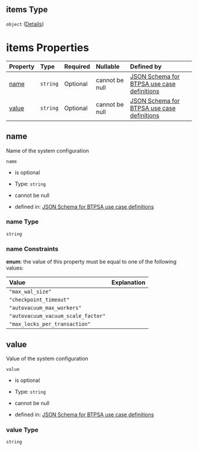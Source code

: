 ## items Type

`object` ([Details](btpsa-usecase-properties-services-items-allof-1-then-allof-85-then-allof-2-then-properties-parameters-properties-db_parameters-items.md))

# items Properties

| Property        | Type     | Required | Nullable       | Defined by                                                                                                                                                                                                                                                                                                                                                                                                 |
| :-------------- | :------- | :------- | :------------- | :--------------------------------------------------------------------------------------------------------------------------------------------------------------------------------------------------------------------------------------------------------------------------------------------------------------------------------------------------------------------------------------------------------- |
| [name](#name)   | `string` | Optional | cannot be null | [JSON Schema for BTPSA use case definitions](btpsa-usecase-properties-services-items-allof-1-then-allof-85-then-allof-2-then-properties-parameters-properties-db_parameters-items-properties-name.md "http://example.com/schemas/postgres-standard-create.json#/properties/services/items/allOf/1/then/allOf/85/then/allOf/2/then/properties/parameters/properties/db_parameters/items/properties/name")   |
| [value](#value) | `string` | Optional | cannot be null | [JSON Schema for BTPSA use case definitions](btpsa-usecase-properties-services-items-allof-1-then-allof-85-then-allof-2-then-properties-parameters-properties-db_parameters-items-properties-value.md "http://example.com/schemas/postgres-standard-create.json#/properties/services/items/allOf/1/then/allOf/85/then/allOf/2/then/properties/parameters/properties/db_parameters/items/properties/value") |

## name

Name of the system configuration

`name`

*   is optional

*   Type: `string`

*   cannot be null

*   defined in: [JSON Schema for BTPSA use case definitions](btpsa-usecase-properties-services-items-allof-1-then-allof-85-then-allof-2-then-properties-parameters-properties-db_parameters-items-properties-name.md "http://example.com/schemas/postgres-standard-create.json#/properties/services/items/allOf/1/then/allOf/85/then/allOf/2/then/properties/parameters/properties/db_parameters/items/properties/name")

### name Type

`string`

### name Constraints

**enum**: the value of this property must be equal to one of the following values:

| Value                              | Explanation |
| :--------------------------------- | :---------- |
| `"max_wal_size"`                   |             |
| `"checkpoint_timeout"`             |             |
| `"autovacuum_max_workers"`         |             |
| `"autovacuum_vacuum_scale_factor"` |             |
| `"max_locks_per_transaction"`      |             |

## value

Value of the system configuration

`value`

*   is optional

*   Type: `string`

*   cannot be null

*   defined in: [JSON Schema for BTPSA use case definitions](btpsa-usecase-properties-services-items-allof-1-then-allof-85-then-allof-2-then-properties-parameters-properties-db_parameters-items-properties-value.md "http://example.com/schemas/postgres-standard-create.json#/properties/services/items/allOf/1/then/allOf/85/then/allOf/2/then/properties/parameters/properties/db_parameters/items/properties/value")

### value Type

`string`

